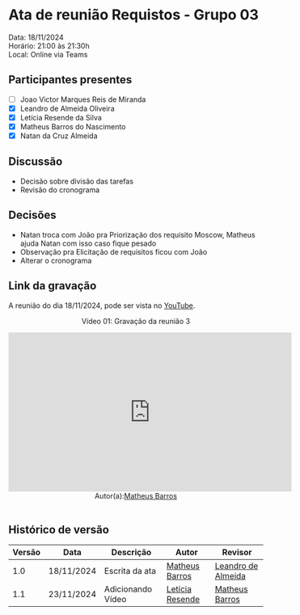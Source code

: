 # Ata de reunião Requistos - Grupo 03

Data: 18/11/2024 <br>
Horário: 21:00 às 21:30h<br>
Local: Online via Teams

## Participantes presentes

- [ ] Joao Victor Marques Reis de Miranda
- [x] Leandro de Almeida Oliveira
- [x] Letícia Resende da Silva
- [x] Matheus Barros do Nascimento
- [x] Natan da Cruz Almeida

## Discussão

- Decisão sobre divisão das tarefas
- Revisão do cronograma 


## Decisões
- Natan troca com João pra Priorização dos requisito Moscow, Matheus ajuda Natan com isso caso fique pesado
- Observação pra Elicitação de requisitos ficou com João
- Alterar o cronograma

## Link da gravação
A reunião do dia 18/11/2024, pode ser vista no [YouTube](https://youtu.be/cV1sJmKthWA).</p>

<center>
    <p>Vídeo 01: Gravação da reunião 3</p>
    <iframe width="560" height="315" src="https://www.youtube.com/embed/lVzGoZh1KrI?si=BwjQNuNqBBSvfZMY" title="YouTube video player" frameborder="0" allow="accelerometer; autoplay; clipboard-write; encrypted-media; gyroscope; picture-in-picture; web-share" referrerpolicy="strict-origin-when-cross-origin" allowfullscreen></iframe>
    Autor(a):<a href="https://github.com/Ninja-Haiyai" target = "_blank">Matheus Barros</a></h6>
</center>

<br>

## Histórico de versão

| Versão | Data       | Descrição                | Autor                                       | Revisor                                      |
| ------ | ---------- | ------------------------ | ------------------------------------------------ | ------------------------------------------------ |
|  1.0   | 18/11/2024 | Escrita da ata |[Matheus Barros ](https://github.com/Ninja-Haiyai)   | [Leandro de Almeida](https://github.com/leomitx10)|
|  1.1   | 23/11/2024 | Adicionando Vídeo | [Letícia Resende](https://github.com/LeticiaResende23)   | [Matheus Barros ](https://github.com/Ninja-Haiyai)


</center>